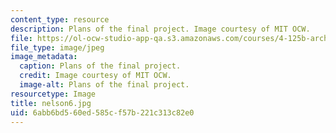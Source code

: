 ```yaml
---
content_type: resource
description: Plans of the final project. Image courtesy of MIT OCW.
file: https://ol-ocw-studio-app-qa.s3.amazonaws.com/courses/4-125b-architecture-studio-building-in-landscapes-fall-2005/6abb6bd560ed585cf57b221c313c82e0_nelson6.jpg
file_type: image/jpeg
image_metadata:
  caption: Plans of the final project.
  credit: Image courtesy of MIT OCW.
  image-alt: Plans of the final project.
resourcetype: Image
title: nelson6.jpg
uid: 6abb6bd5-60ed-585c-f57b-221c313c82e0
---
```

